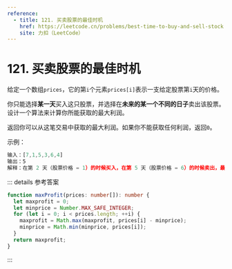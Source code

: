 ```yaml
---
reference:
  - title: 121. 买卖股票的最佳时机
    href: https://leetcode.cn/problems/best-time-to-buy-and-sell-stock
    site: 力扣（LeetCode）
---
```


# 121. 买卖股票的最佳时机

给定一个数组`prices`，它的第`i`个元素`prices[i]`表示一支给定股票第`i`天的价格。

你只能选择**某一天**买入这只股票，并选择在**未来的某一个不同的日子**卖出该股票。设计一个算法来计算你所能获取的最大利润。

返回你可以从这笔交易中获取的最大利润。如果你不能获取任何利润，返回`0`。

示例：

```js
输入：[7,1,5,3,6,4]
输出：5
解释：在第 2 天（股票价格 = 1）的时候买入，在第 5 天（股票价格 = 6）的时候卖出，最大利润 = 6 - 1 = 5 。
```

::: details 参考答案
```ts
function maxProfit(prices: number[]): number {
  let maxprofit = 0;
  let minprice = Number.MAX_SAFE_INTEGER;
  for (let i = 0; i < prices.length; ++i) {
    maxprofit = Math.max(maxprofit, prices[i] - minprice);
    minprice = Math.min(minprice, prices[i]);
  }
  return maxprofit;
}
```
:::
